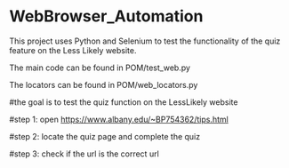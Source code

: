 # WebBrowser_Automation
This project uses Python and Selenium to test the functionality of the quiz feature on the Less Likely website.

The main code can be found in POM/test_web.py


The locators can be found in POM/web_locators.py



#the goal is to test the quiz function on the LessLikely website


#step 1: open https://www.albany.edu/~BP754362/tips.html


#step 2: locate the quiz page and complete the quiz


#step 3: check if the url is the correct url
